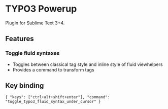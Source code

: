 # TYPO3 Powerup

Plugin for Sublime Text 3+4.

## Features

### Toggle fluid syntaxes

* Toggles between classical tag style and inline style of fluid viewhelpers
* Provides a command to transform tags

## Key binding

```User/Default (Linux).sublime-keymap
{ "keys": ["ctrl+alt+shift+enter"], "command": "toggle_typo3_fluid_syntax_under_cursor" }
```
